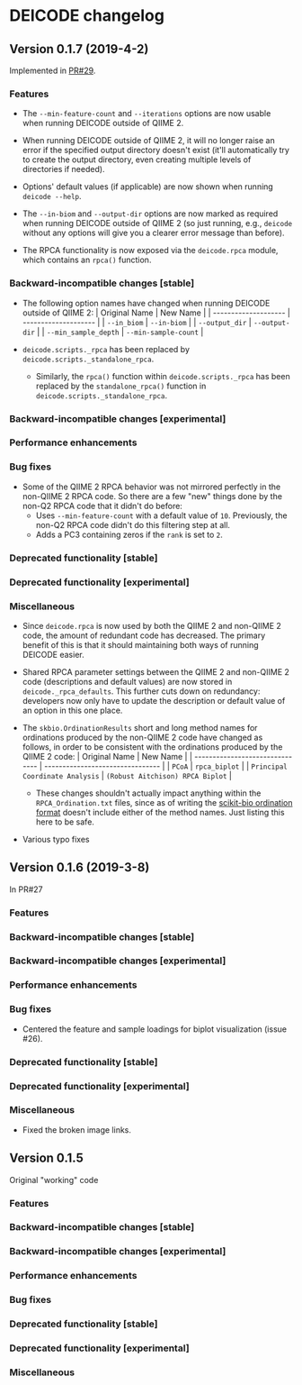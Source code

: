 # DEICODE changelog

## Version 0.1.7 (2019-4-2)

Implemented in [PR#29](https://github.com/biocore/DEICODE/pull/29).

### Features

* The `--min-feature-count` and `--iterations` options are now usable when
  running DEICODE outside of QIIME 2.

* When running DEICODE outside of QIIME 2, it will no longer raise an error if
  the specified output directory doesn't exist (it'll automatically try to
  create the output directory, even creating multiple levels of directories if
  needed).

* Options' default values (if applicable) are now shown when running
  `deicode --help`.

* The `--in-biom` and `--output-dir` options are now marked as required when
  running DEICODE outside of QIIME 2 (so just running, e.g., `deicode` without
  any options will give you a clearer error message than before).

* The RPCA functionality is now exposed via the `deicode.rpca` module,
  which contains an `rpca()` function.

### Backward-incompatible changes [stable]

* The following option names have changed when running DEICODE outside of QIIME
  2:
  | Original Name        | New Name             |
  | -------------------- | -------------------- |
  | `--in_biom`          | `--in-biom`          |
  | `--output_dir`       | `--output-dir`       |
  | `--min_sample_depth` | `--min-sample-count` |

* `deicode.scripts._rpca` has been replaced by `deicode.scripts._standalone_rpca`.
  * Similarly, the `rpca()` function within `deicode.scripts._rpca` has been
    replaced by the `standalone_rpca()` function in
    `deicode.scripts._standalone_rpca`.

### Backward-incompatible changes [experimental]

### Performance enhancements

### Bug fixes

* Some of the QIIME 2 RPCA behavior was not mirrored perfectly in the non-QIIME
  2 RPCA code. So there are a few "new" things done by the non-Q2 RPCA code that
  it didn't do before:
  * Uses `--min-feature-count` with a default value of `10`. Previously, the
    non-Q2 RPCA code didn't do this filtering step at all.
  * Adds a PC3 containing zeros if the `rank` is set to `2`.

### Deprecated functionality [stable]

### Deprecated functionality [experimental]

### Miscellaneous

* Since `deicode.rpca` is now used by both the QIIME 2 and non-QIIME 2 code,
  the amount of redundant code has decreased. The primary benefit of this is
  that it should maintaining both ways of running DEICODE easier.

* Shared RPCA parameter settings between the QIIME 2 and non-QIIME 2 code
  (descriptions and default values) are now stored in `deicode._rpca_defaults`.
  This further cuts down on redundancy: developers now only have to update the
  description or default value of an option in this one place.

* The `skbio.OrdinationResults` short and long method names for ordinations
  produced by the non-QIIME 2 code have changed as follows, in order to be
  consistent with the ordinations produced by the QIIME 2 code:
  | Original Name                   | New Name                         |
  | ------------------------------- | -------------------------------- |
  | `PCoA`                          | `rpca_biplot`                    |
  | `Principal Coordinate Analysis` | `(Robust Aitchison) RPCA Biplot` |
  * These changes shouldn't actually impact anything within the
    `RPCA_Ordination.txt` files, since as of writing the [scikit-bio ordination format](http://scikit-bio.org/docs/latest/generated/skbio.io.format.ordination.html) doesn't include either of the method names. Just listing this here to be safe.

* Various typo fixes

## Version 0.1.6 (2019-3-8)

In PR#27

### Features

### Backward-incompatible changes [stable]

### Backward-incompatible changes [experimental]

### Performance enhancements

### Bug fixes

* Centered the feature and sample loadings for biplot visualization (issue #26).

### Deprecated functionality [stable]

### Deprecated functionality [experimental]

### Miscellaneous

* Fixed the broken image links.

## Version 0.1.5

Original "working" code

### Features

### Backward-incompatible changes [stable]

### Backward-incompatible changes [experimental]

### Performance enhancements

### Bug fixes

### Deprecated functionality [stable]

### Deprecated functionality [experimental]

### Miscellaneous

